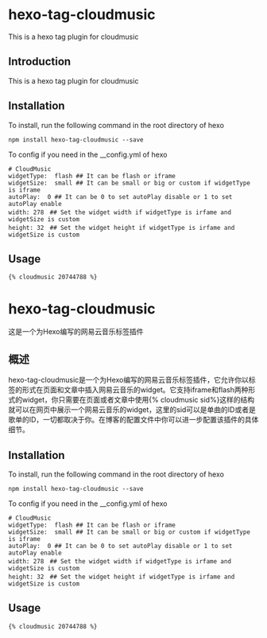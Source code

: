 # hexo-tag-cloudmusic
This is a hexo tag plugin for cloudmusic

## Introduction

This is a hexo tag plugin for cloudmusic


## Installation

To install, run the following command in the root directory of hexo
```
npm install hexo-tag-cloudmusic --save
```

To config if you need in the __config.yml of hexo
```
# CloudMusic
widgetType:  flash ## It can be flash or iframe
widgetSize:  small ## It can be small or big or custom if widgetType is iframe
autoPlay:  0 ## It can be 0 to set autoPlay disable or 1 to set autoPlay enable
width: 278　## Set the widget width if widgetType is irfame and widgetSize is custom
height: 32　## Set the widget height if widgetType is irfame and widgetSize is custom
```

## Usage
```
{% cloudmusic 20744788 %}
```


# hexo-tag-cloudmusic
这是一个为Hexo编写的网易云音乐标签插件

## 概述

hexo-tag-cloudmusic是一个为Hexo编写的网易云音乐标签插件，它允许你以标签的形式在页面和文章中插入网易云音乐的widget。它支持iframe和flash两种形式的widget，你只需要在页面或者文章中使用{% cloudmusic sid%}这样的结构就可以在网页中展示一个网易云音乐的widget，这里的sid可以是单曲的ID或者是歌单的ID，一切都取决于你。在博客的配置文件中你可以进一步配置该插件的具体细节。


## Installation

To install, run the following command in the root directory of hexo
```
npm install hexo-tag-cloudmusic --save
```

To config if you need in the __config.yml of hexo
```
# CloudMusic
widgetType:  flash ## It can be flash or iframe
widgetSize:  small ## It can be small or big or custom if widgetType is iframe
autoPlay:  0 ## It can be 0 to set autoPlay disable or 1 to set autoPlay enable
width: 278　## Set the widget width if widgetType is irfame and widgetSize is custom
height: 32　## Set the widget height if widgetType is irfame and widgetSize is custom
```

## Usage
```
{% cloudmusic 20744788 %}
```



